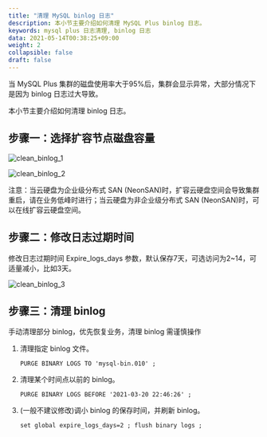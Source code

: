 ```yaml
---
title: "清理 MySQL binlog 日志"
description: 本小节主要介绍如何清理 MySQL Plus binlog 日志。 
keywords: mysql plus 日志清理, binlog 日志 
data: 2021-05-14T00:38:25+09:00
weight: 2
collapsible: false
draft: false
---
```


当 MySQL Plus 集群的磁盘使用率大于95%后，集群会显示异常，大部分情况下是因为 binlog 日志过大导致。

本小节主要介绍如何清理 binlog 日志。

## 步骤一：选择扩容节点磁盘容量

![clean_binlog_1](/database/mysql/_images/clean_binlog_1.png)

![clean_binlog_2](/database/mysql/_images/clean_binlog_2.png)

注意：当云硬盘为企业级分布式 SAN (NeonSAN)时，扩容云硬盘空间会导致集群重启，请在业务低峰时进行；当云硬盘为非企业级分布式 SAN (NeonSAN)时，可以在线扩容云硬盘空间。

## 步骤二：修改日志过期时间

修改日志过期时间 Expire_logs_days 参数，默认保存7天，可选访问为2~14，可适量减小，比如3天。

![clean_binlog_3](/database/mysql/_images/clean_binlog_3.png)

## 步骤三：清理 binlog

手动清理部分 binlog，优先恢复业务，清理 binlog 需谨慎操作

1. 清理指定 binlog 文件。

   ```
   PURGE BINARY LOGS TO 'mysql-bin.010' ;
   ```

2. 清理某个时间点以前的 binlog。

   ```
   PURGE BINARY LOGS BEFORE '2021-03-20 22:46:26' ;
   ```

3. (一般不建议修改)调小 binlog 的保存时间，并刷新 binlog。

   ```
   set global expire_logs_days=2 ; flush binary logs ; 
   ```

